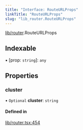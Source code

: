 ```yaml
---
title: "Interface: RouteURLProps"
linkTitle: "RouteURLProps"
slug: "lib_router.RouteURLProps"
---
```


[lib/router](../modules/lib_router.md).RouteURLProps

## Indexable

▪ [prop: `string`]: `any`

## Properties

### cluster

• `Optional` **cluster**: `string`

#### Defined in

[lib/router.tsx:454](https://github.com/kinvolk/headlamp/blob/490b989/frontend/src/lib/router.tsx#L454)
